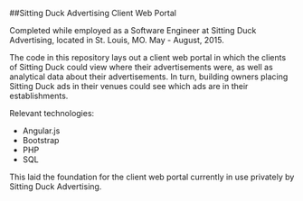 ##Sitting Duck Advertising Client Web Portal

Completed while employed as a Software Engineer at Sitting Duck Advertising, located in St. Louis, MO.
May - August, 2015.

The code in this repository lays out a client web portal in which the clients of Sitting Duck could view where their advertisements were, as well as analytical data about their advertisements. In turn, building owners placing Sitting Duck ads in their venues could see which ads are in their establishments.

Relevant technologies:
- Angular.js
- Bootstrap
- PHP
- SQL

This laid the foundation for the client web portal currently in use privately by Sitting Duck Advertising.
